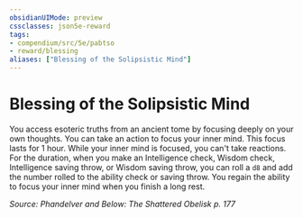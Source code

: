 ```yaml
---
obsidianUIMode: preview
cssclasses: json5e-reward
tags:
- compendium/src/5e/pabtso
- reward/blessing
aliases: ["Blessing of the Solipsistic Mind"]
---
```

# Blessing of the Solipsistic Mind

You access esoteric truths from an ancient tome by focusing deeply on your own thoughts. You can take an action to focus your inner mind. This focus lasts for 1 hour. While your inner mind is focused, you can't take reactions. For the duration, when you make an Intelligence check, Wisdom check, Intelligence saving throw, or Wisdom saving throw, you can roll a `d8` and add the number rolled to the ability check or saving throw. You regain the ability to focus your inner mind when you finish a long rest.

*Source: Phandelver and Below: The Shattered Obelisk p. 177*